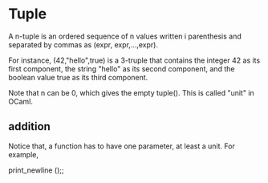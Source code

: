 # Tuple

A n-tuple is an ordered sequence of n values written i parenthesis and separated by commas as (expr, expr,...,expr).

For instance, (42,"hello",true) is a 3-truple that contains the integer 42 as its first component, the string "hello" as its second component, and the boolean value true as its third component.

Note that n can be 0, which gives the empty tuple(). This is called "unit" in OCaml.

## addition

Notice that, a function has to have one parameter, at least a unit. For example,

print\_newline ();;
